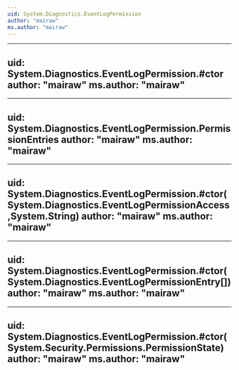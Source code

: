 ```yaml
---
uid: System.Diagnostics.EventLogPermission
author: "mairaw"
ms.author: "mairaw"
---
```


---
uid: System.Diagnostics.EventLogPermission.#ctor
author: "mairaw"
ms.author: "mairaw"
---

---
uid: System.Diagnostics.EventLogPermission.PermissionEntries
author: "mairaw"
ms.author: "mairaw"
---

---
uid: System.Diagnostics.EventLogPermission.#ctor(System.Diagnostics.EventLogPermissionAccess,System.String)
author: "mairaw"
ms.author: "mairaw"
---

---
uid: System.Diagnostics.EventLogPermission.#ctor(System.Diagnostics.EventLogPermissionEntry[])
author: "mairaw"
ms.author: "mairaw"
---

---
uid: System.Diagnostics.EventLogPermission.#ctor(System.Security.Permissions.PermissionState)
author: "mairaw"
ms.author: "mairaw"
---

